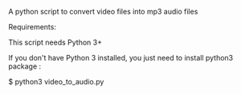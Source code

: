 A python script to convert video files into mp3 audio files

Requirements:

This script needs Python 3+

If you don't have Python 3 installed, you just need to install python3 package :

$ python3 video_to_audio.py <filename>